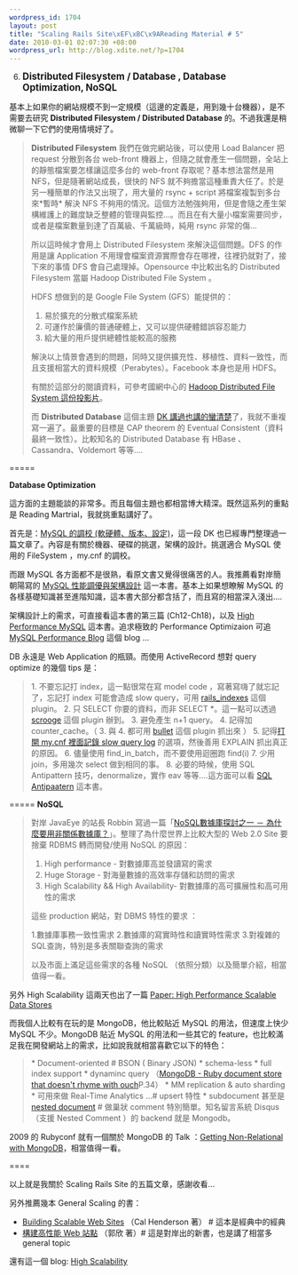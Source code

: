 ```yaml
--- 
wordpress_id: 1704
layout: post
title: "Scaling Rails Site\xEF\xBC\x9AReading Material # 5"
date: 2010-03-01 02:07:30 +08:00
wordpress_url: http://blog.xdite.net/?p=1704
---
```

6. <big><strong>Distributed Filesystem / Database , Database Optimization, NoSQL </strong></big>

基本上如果你的網站規模不到一定規模（這邊的定義是，用到幾十台機器），是不需要去研究 <strong>Distributed Filesystem / Distributed Database</strong> 的。不過我還是稍微聊一下它們的使用情境好了。



<blockquote><strong>Distributed Filesystem</strong> 我們在做完網站後，可以使用 Load Balancer 把 request 分散到各台 web-front 機器上，但隨之就會產生一個問題，全站上的靜態檔案要怎樣讓這麼多台的 web-front 存取呢？基本想法當然是用 NFS，但是隨著網站成長，很快的 NFS 就不夠擔當這種重責大任了。於是另一種簡單的作法又出現了，用大量的 rsync + script 將檔案複製到多台 來*暫時* 解決 NFS 不夠用的情況。這個方法勉強夠用，但是會隨之產生架構維護上的難度缺乏整體的管理與監控...。而且在有大量小檔案需要同步，或者是檔案數量到達了百萬級、千萬級時，純用 rsync 非常的傷...

所以這時候才會用上 Distributed Filesystem 來解決這個問題。DFS 的作用是讓 Application 不用理會檔案資源實際會存在哪裡，往裡扔就對了，接下來的事情 DFS 會自己處理掉。Opensource 中比較出名的 Distributed Filesystem 當屬 Hadoop Distributed File System 。

HDFS 想做到的是 Google File System (GFS）能提供的：

1. 易於擴充的分散式檔案系統
2. 可運作於廉價的普通硬體上，又可以提供硬體錯誤容忍能力
3. 給大量的用戶提供總體性能較高的服務

解決以上情景會遇到的問題，同時又提供擴充性、移植性、資料一致性，而且支援相當大的資料規模（Perabytes）。Facebook 本身也是用 HDFS。

有關於這部分的閱讀資料，可參考國網中心的 <a href="http://trac.nchc.org.tw/cloud/attachment/wiki/NCHCCloudCourse100127/1-4.pdf">Hadoop Distributed File System 這份投影片</a>。

而 <strong>Distributed Database</strong> 這個主題 <a href="http://blog.gslin.org/archives/2009/07/25/2065/">DK 講過也講的蠻清楚</a>了，我就不重複寫一遍了。最重要的目標是 CAP theorem 的 Eventual Consistent（資料最終一致性）。比較知名的 Distributed Database 有 HBase 、Cassandra、Voldemort 等等....</blockquote>


=====

<strong>Database Optimization</strong>

這方面的主題能談的非常多。而且每個主題也都相當博大精深。既然這系列的重點是 Reading Martrial，我就挑重點講好了。

首先是：<a href="http://blog.gslin.org/archives/2009/09/13/2088/">MySQL 的調校 (軟硬體、版本、設定)</a>，這一段 DK 也已經專門整理過一篇文章了。內容是有關於機器、硬碟的挑選，架構的設計。挑選適合 MySQL 使用的 FileSystem ，my.cnf 的調校。

而跟 MySQL 各方面都不是很熟，看原文書又覺得很痛苦的人。我推薦看對岸簡朝陽寫的 <a href="http://www.china-pub.com/195636">MySQL 性能調優與架構設計</a> 這一本書。基本上如果想瞭解 MySQL 的各樣基礎知識甚至進階知識，這本書大部分都含括了，而且寫的相當深入淺出....

架構設計上的需求，可直接看這本書的第三篇 (Ch12-Ch18)，以及 <a href="http://oreilly.com/catalog/9780596003067">High Performance MySQL</a> 這本書。追求極致的 Performance Optimizaion 可追 <a href="http://www.mysqlperformanceblog.com/">MySQL Performance Blog</a> 這個 blog ...

DB 永遠是 Web Application 的瓶頸。而使用 ActiveRecord 想對 query optimize 的幾個 tips 是：

<blockquote>1. 不要忘記打 index，這一點很常在寫 model code ，寫著寫嗨了就忘記了，忘記打 index 可能會造成 slow query，可用 <a href="http://github.com/eladmeidar/rails_indexes">rails_indexes</a> 這個 plugin。
2. 只 SELECT 你要的資料，而非 SELECT *。這一點可以透過 <a href="http://github.com/methodmissing/scrooge">scrooge</a> 這個 plugin 辦到。
3. 避免產生 n+1 query。
4. 記得加 counter_cache。（ 3. 與 4. 都可用 <a href="http://github.com/flyerhzm/bullet">bullet</a>  這個 plugin 抓出來 ）
5. 記得<a href="http://plog.longwin.com.tw/post/1/234">打開 my.cnf 裡面記錄 slow query log</a> 的選項，然後善用 EXPLAIN 抓出真正的原因。
6. 儘量使用 find_in_batch，而不要使用迴圈跑 find(i)
7. 少用 join，多用幾次 select 做到相同的事。
8. 必要的時候，使用 SQL Antipattern 技巧，denormalize，實作 eav 等等....這方面可以看 <a href="http://www.pragprog.com/titles/bksqla/sql-antipatterns">SQL Antipaatern</a> 這本書。
</blockquote>

=====
<strong>NoSQL</strong>

<blockquote>對岸 JavaEye 的站長 Robbin 寫過一篇「<a href="http://robbin.javaeye.com/blog/524977">NoSQL數據庫探討之一 － 為什麼要用非關係數據庫？</a>」。整理了為什麼世界上比較大型的 Web 2.0 Site 要捨棄 RDBMS 轉而開發/使用 NoSQL 的原因：

1. High performance - 對數據庫高並發讀寫的需求 
2. Huge Storage - 對海量數據的高效率存儲和訪問的需求
3. High Scalability && High Availability- 對數據庫的高可擴展性和高可用性的需求 

這些  production 網站，對 DBMS 特性的要求 ：

1.數據庫事務一致性需求 
2.數據庫的寫實時性和讀實時性需求 
3.對複雜的SQL查詢，特別是多表關聯查詢的需求 

以及市面上滿足這些需求的各種 NoSQL （依照分類）以及簡單介紹，相當值得一看。</blockquote>

另外 High Scalability 這兩天也出了一篇  <a href="http://highscalability.com/blog/2010/2/25/paper-high-performance-scalable-data-stores.html">Paper: High Performance Scalable Data Stores 
</a>

而我個人比較有在玩的是 MongoDB，他比較貼近 MySQL 的用法，但速度上快少 MySQL 不少。MongoDB 貼近 MySQL 的用法和一些其它的 feature，也比較滿足我在開發網站上的需求，比如說我就相當喜歡它以下的特色：

<blockquote>
* Document-oriented # BSON ( Binary JSON)
* schema-less
* full index support
* dynaminc query （<a href="http://www.slideshare.net/pengwynn/mongodb-ruby-document-store-that-doesnt-rhyme-with-ouch">MongoDB - Ruby document store that doesn't rhyme with ouch</a>P.34） 
* MM replication & auto sharding
* 可用來做 Real-Time Analytics ...# upsert 特性
* subdocument 甚至是 <a href="http://www.mongodb.org/display/DOCS/MongoDB+Data+Modeling+and+Rails#MongoDBDataModelingandRails-Nested%2CEmbeddedComments">nested document</a> # 做巢狀 comment 特別簡單。知名留言系統 Disqus （支援 Nested Comment ）的 backend 就是 Mongodb。
</blockquote>

2009 的 Rubyconf 就有一個關於 MongoDB 的 Talk ：<a href="http://rubyconf2009.confreaks.com/19-nov-2009-16-20-getting-non-relational-with-mongodb-michael-dirolf.html">Getting Non-Relational with MongoDB</a>，相當值得一看。 

====

以上就是我關於 Scaling Rails Site 的五篇文章，感謝收看...

另外推薦幾本 General Scaling 的書：
* <a href="http://oreilly.com/catalog/9780596102357">Building Scalable Web Sites</a> （Cal Henderson 著） # 這本是經典中的經典
* <a href="http://www.china-pub.com/195907">構建高性能 Web 站點</a> （郭欣 著）# 這是對岸出的新書，也是講了相當多 general topic

還有這一個 blog: <a href="http://highscalability.com/">High Scalability </a>
